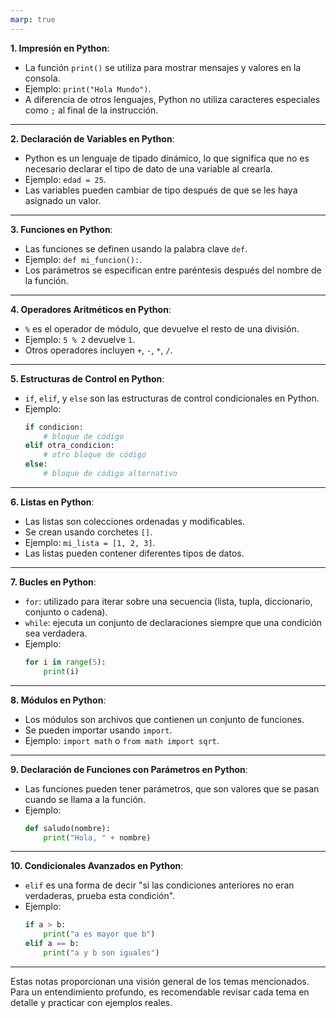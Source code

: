 ```yaml
---
marp: true
---
```


**1. Impresión en Python**:
- La función `print()` se utiliza para mostrar mensajes y valores en la consola.
- Ejemplo: `print("Hola Mundo")`.
- A diferencia de otros lenguajes, Python no utiliza caracteres especiales como `;` al final de la instrucción.

---

**2. Declaración de Variables en Python**:
- Python es un lenguaje de tipado dinámico, lo que significa que no es necesario declarar el tipo de dato de una variable al crearla.
- Ejemplo: `edad = 25`.
- Las variables pueden cambiar de tipo después de que se les haya asignado un valor.

---

**3. Funciones en Python**:
- Las funciones se definen usando la palabra clave `def`.
- Ejemplo: `def mi_funcion():`.
- Los parámetros se especifican entre paréntesis después del nombre de la función.

---

**4. Operadores Aritméticos en Python**:
- `%` es el operador de módulo, que devuelve el resto de una división.
- Ejemplo: `5 % 2` devuelve `1`.
- Otros operadores incluyen `+`, `-`, `*`, `/`.

---

**5. Estructuras de Control en Python**:
- `if`, `elif`, y `else` son las estructuras de control condicionales en Python.
- Ejemplo:
  ```python
  if condicion:
      # bloque de código
  elif otra_condicion:
      # otro bloque de código
  else:
      # bloque de código alternativo
  ```

---

**6. Listas en Python**:
- Las listas son colecciones ordenadas y modificables.
- Se crean usando corchetes `[]`.
- Ejemplo: `mi_lista = [1, 2, 3]`.
- Las listas pueden contener diferentes tipos de datos.

---

**7. Bucles en Python**:
- `for`: utilizado para iterar sobre una secuencia (lista, tupla, diccionario, conjunto o cadena).
- `while`: ejecuta un conjunto de declaraciones siempre que una condición sea verdadera.
- Ejemplo:
  ```python
  for i in range(5):
      print(i)
  ```

---

**8. Módulos en Python**:
- Los módulos son archivos que contienen un conjunto de funciones.
- Se pueden importar usando `import`.
- Ejemplo: `import math` o `from math import sqrt`.

---

**9. Declaración de Funciones con Parámetros en Python**:
- Las funciones pueden tener parámetros, que son valores que se pasan cuando se llama a la función.
- Ejemplo: 
  ```python
  def saludo(nombre):
      print("Hola, " + nombre)
  ```

---

**10. Condicionales Avanzados en Python**:
- `elif` es una forma de decir "si las condiciones anteriores no eran verdaderas, prueba esta condición".
- Ejemplo:
  ```python
  if a > b:
      print("a es mayor que b")
  elif a == b:
      print("a y b son iguales")
  ```

---

Estas notas proporcionan una visión general de los temas mencionados. Para un entendimiento profundo, es recomendable revisar cada tema en detalle y practicar con ejemplos reales.
